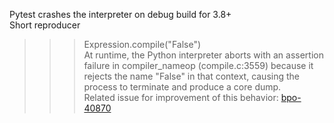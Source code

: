 Pytest crashes the interpreter on debug build for 3.8+  
Short reproducer  
>>> Expression.compile("False")  
At runtime, the Python interpreter aborts with an assertion failure in compiler_nameop (compile.c:3559) because it rejects the name "False" in that context, causing the process to terminate and produce a core dump.  
Related issue for improvement of this behavior: [bpo-40870](https://bugs.python.org/issue40870)